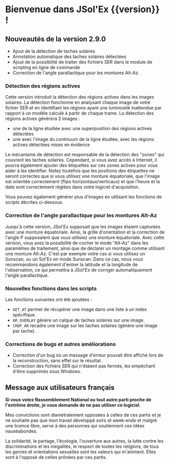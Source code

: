 # Bienvenue dans JSol'Ex {{version}} !

## Nouveautés de la version 2.9.0

- Ajout de la détection de taches solaires
- Annotation automatique des taches solaires détectées
- Ajout de la possibilité de traiter des fichiers SER dans le module de scripting en ligne de commande
- Correction de l'angle parallactique pour les montures Alt-Az

### Détection des régions actives

Cette version introduit la détection des régions actives dans les images solaires.
La détection fonctionne en analysant chaque image de votre fichier SER et en identifiant les régions ayant une luminosité inattendue par rapport à un modèle calculé à partir de chaque trame.
La détection des régions actives générera 2 images :

- une de la ligne étudiée avec une superposition des régions actives détectées
- une avec l'image du continuum de la ligne étudiée, avec les régions actives détectées mises en évidence

Le mécanisme de détection est responsable de la détection des "zones" qui couvrent les taches solaires.
Cependant, si vous avez accès à Internet, il pourra également ajouter des étiquettes sur ces zones actives pour vous aider à les identifier.
Notez toutefois que les positions des étiquettes ne seront correctes que si vous utilisez une monture équatoriale, que l'image est orientée correctement (flips horizontaux/verticaux) et que l'heure et la date sont correctement réglées dans votre logiciel d'acquisition.

Vous pouvez également générer plus d'images en utilisant les fonctions de scripts décrites ci-dessous.

### Correction de l'angle parallactique pour les montures Alt-Az

Jusqu'à cette version, JSol'Ex supposait que les images étaient capturées avec une monture équatoriale.
Ainsi, la grille d'orientation et la correction de l'angle P supposaient que vous utilisiez une monture équatoriale.
Avec cette version, vous avez la possibilité de cocher le mode "Alt-Az" dans les paramètres de traitement, ainsi que de déclarer un montage comme utilisant une monture Alt-Az.
C'est par exemple votre cas si vous utilisez un Sunscan, ou un Sol'Ex en mode Sunscan.
Dans ce cas, nous vous recommandons également d'entrer la latitude et la longitude de l'observation, ce qui permettra à JSol'Ex de corriger automatiquement l'angle parallactique.

### Nouvelles fonctions dans les scripts

Les fonctions suivantes ont été ajoutées :

- `GET_AT` permet de récupérer une image dans une liste à un index spécifique.
- `AR_OVERLAY` génère un calque de taches solaires sur une image.
- `CROP_AR` recadre une image sur les taches solaires (génère une image par tache).

### Corrections de bugs et autres améliorations

- Correction d'un bug où un message d'erreur pouvait être affiché lors de la reconstruction, sans effet sur le résultat.
- Correction des fichiers SER qui n'étaient pas fermés, les empêchant d'être supprimés sous Windows.

## Message aux utilisateurs français

**Si vous votez Rassemblement National ou tout autre parti proche de l'extrême droite, je vous demande de ne pas utiliser ce logiciel.**

Mes convictions sont diamètralement opposées à celles de ces partis et je ne souhaite pas que mon travail développé soirs et week-ends et malgré une licence libre, serve à des personnes qui soutiennent ces idées nauséabondes.

La solidarité, le partage, l'écologie, l'ouverture aux autres, la lutte contre les discriminations et les inégalités, le respect de toutes les religions, de tous les genres et orientations sexuelles sont les valeurs qui m'animent.
Elles sont à l'opposé de celles prônées par ces partis.
